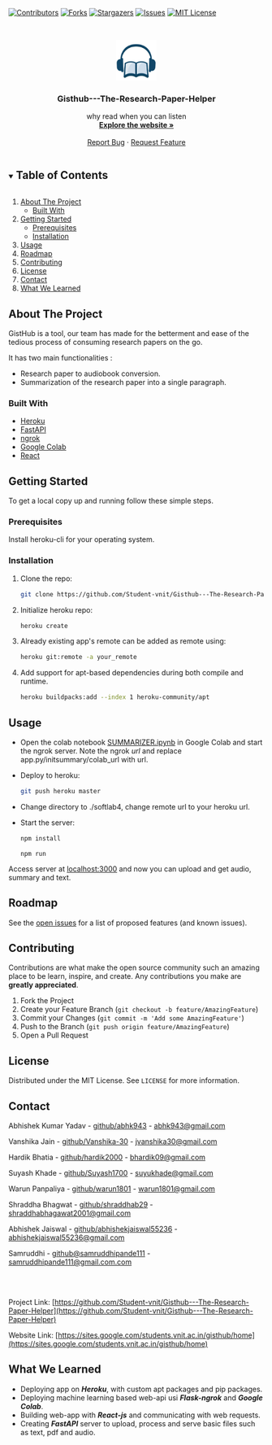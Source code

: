 [![Contributors][contributors-shield]][contributors-url]
[![Forks][forks-shield]][forks-url]
[![Stargazers][stars-shield]][stars-url]
[![Issues][issues-shield]][issues-url]
[![MIT License][license-shield]][license-url]

<!-- PROJECT LOGO -->
<br />
<p align="center">
  <a href="https://github.com/Student-vnit/Gisthub---The-Research-Paper-Helper">
    <img src="src/logo.jpeg" alt="Logo" width="80" height="80">
  </a>

  <h3 align="center">Gisthub---The-Research-Paper-Helper</h3>

  <p align="center">
    why read when you can listen
    <br />
    <a href="https://sites.google.com/students.vnit.ac.in/gisthub/home"><strong>Explore the website »</strong></a>
    <br />
    <br />
    <a href="https://github.com/Student-vnit/Gisthub---The-Research-Paper-Helper/issues">Report Bug</a>
    ·
    <a href="https://github.com/Student-vnit/Gisthub---The-Research-Paper-Helper/issues">Request Feature</a>
  </p>
</p>

<!-- TABLE OF CONTENTS -->
<details open="open">
  <summary><h2 style="display: inline-block">Table of Contents</h2></summary>
  <ol>
    <li>
      <a href="#about-the-project">About The Project</a>
      <ul>
        <li><a href="#built-with">Built With</a></li>
      </ul>
    </li>
    <li>
      <a href="#getting-started">Getting Started</a>
      <ul>
        <li><a href="#prerequisites">Prerequisites</a></li>
        <li><a href="#installation">Installation</a></li>
      </ul>
    </li>
    <li><a href="#usage">Usage</a></li>
    <li><a href="#roadmap">Roadmap</a></li>
    <li><a href="#contributing">Contributing</a></li>
    <li><a href="#license">License</a></li>
    <li><a href="#contact">Contact</a></li>
    <li><a href="#what-we-learned">What We Learned</a></li>
  </ol>
</details>

<!-- ABOUT THE PROJECT -->

## About The Project

GistHub is a tool, our team has made for the betterment and ease of the tedious process of consuming research papers on the go.

It has two main functionalities :

- Research paper to audiobook conversion.
- Summarization of the research paper into a single paragraph.

### Built With

- [Heroku](https://dashboard.heroku.com)
- [FastAPI](https://fastapi.tiangolo.com)
- [ngrok](https://ngrok.com)
- [Google Colab](https://colab.research.google.com)
- [React](https://reactjs.org)

<!-- GETTING STARTED -->

## Getting Started

To get a local copy up and running follow these simple steps.

### Prerequisites

Install heroku-cli for your operating system.

### Installation

1. Clone the repo:
   ```sh
   git clone https://github.com/Student-vnit/Gisthub---The-Research-Paper-Helper.git
   ```
2. Initialize heroku repo:
   ```sh
   heroku create
   ```
3. Already existing app's remote can be added as remote using:
   ```sh
   heroku git:remote -a your_remote
   ```
4. Add support for apt-based dependencies during both compile and runtime.
   ```sh
   heroku buildpacks:add --index 1 heroku-community/apt
   ```
   <!-- USAGE EXAMPLES -->

## Usage

- Open the colab notebook [SUMMARIZER.ipynb](https://github.com/Student-vnit/Gisthub---The-Research-Paper-Helper/SUMMARIZER.ipynb) in Google Colab and start the ngrok server. Note the ngrok _url_ and replace app.py/initsummary/colab_url with url.
- Deploy to heroku:

  ```sh
  git push heroku master
  ```

- Change directory to ./softlab4, change remote url to your heroku url.

- Start the server:
  ```
  npm install
  ```
  ```
  npm run
  ```

Access server at [localhost:3000](localhost:3000) and now you can upload and get audio, summary and text.

<!-- ROADMAP -->

## Roadmap

See the [open issues](https://github.com/Student-vnit/Gisthub---The-Research-Paper-Helper/issues) for a list of proposed features (and known issues).

<!-- CONTRIBUTING -->

## Contributing

Contributions are what make the open source community such an amazing place to be learn, inspire, and create. Any contributions you make are **greatly appreciated**.

1. Fork the Project
2. Create your Feature Branch (`git checkout -b feature/AmazingFeature`)
3. Commit your Changes (`git commit -m 'Add some AmazingFeature'`)
4. Push to the Branch (`git push origin feature/AmazingFeature`)
5. Open a Pull Request

<!-- LICENSE -->

## License

Distributed under the MIT License. See `LICENSE` for more information.

<!-- CONTACT -->

## Contact

Abhishek Kumar Yadav - [github/abhk943](https://github.com/abhk943) - abhk943@gmail.com

Vanshika Jain - [github/Vanshika-30](https://github.com/Vanshika-30) - jvanshika30@gmail.com

Hardik Bhatia - [github/hardik2000](https://github.com/hardik2000) - bhardik09@gmail.com

Suyash Khade - [github/Suyash1700](https://github.com/Suyash1700) - suyukhade@gmail.com

Warun Panpaliya - [github/warun1801](https://github.com/warun1801) - warun1801@gmail.com

Shraddha Bhagwat - [github/shraddhab29](https://github.com/shraddhab29) - shraddhabhagawat2001@gmail.com

Abhishek Jaiswal - [github/abhishekjaiswal55236](https://github.com/abhishekjaiswal55236) - abhishekjaiswal55236@gmail.com

Samruddhi - [github@samruddhipande111](https://github.com/shraddhab29) - samruddhipande111@gmail.com.com

<br /><br />

Project Link: [https://github.com/Student-vnit/Gisthub---The-Research-Paper-Helper](https://github.com/Student-vnit/Gisthub---The-Research-Paper-Helper)

Website Link: [https://sites.google.com/students.vnit.ac.in/gisthub/home](https://sites.google.com/students.vnit.ac.in/gisthub/home)

<!-- WHAT WE LEARNED -->

## What We Learned

- Deploying app on **_Heroku_**, with custom apt packages and pip packages.
- Deploying machine learning based web-api usi **_Flask-ngrok_** and **_Google Colab_**.
- Building web-app with **_React-js_** and communicating with web requests.
- Creating **_FastAPI_** server to upload, process and serve basic files such as text, pdf and audio.

<!-- MARKDOWN LINKS & IMAGES -->
<!-- https://www.markdownguide.org/basic-syntax/#reference-style-links -->

[contributors-shield]: https://img.shields.io/github/contributors/Student-vnit/Gisthub---The-Research-Paper-Helper.svg?style=for-the-badge
[contributors-url]: https://github.com/Student-vnit/Gisthub---The-Research-Paper-Helper/graphs/contributors
[forks-shield]: https://img.shields.io/github/forks/Student-vnit/Gisthub---The-Research-Paper-Helper.svg?style=for-the-badge
[forks-url]: https://github.com/Student-vnit/Gisthub---The-Research-Paper-Helper/network/members
[stars-shield]: https://img.shields.io/github/stars/Student-vnit/Gisthub---The-Research-Paper-Helper.svg?style=for-the-badge
[stars-url]: https://github.com/Student-vnit/Gisthub---The-Research-Paper-Helper/stargazers
[issues-shield]: https://img.shields.io/github/issues/Student-vnit/Gisthub---The-Research-Paper-Helper.svg?style=for-the-badge
[issues-url]: https://github.com/Student-vnit/Gisthub---The-Research-Paper-Helper/issues
[license-shield]: https://img.shields.io/github/license/Student-vnit/Gisthub---The-Research-Paper-Helper.svg?style=for-the-badge
[license-url]: https://github.com/Student-vnit/Gisthub---The-Research-Paper-Helper/blob/master/LICENSE.txt
